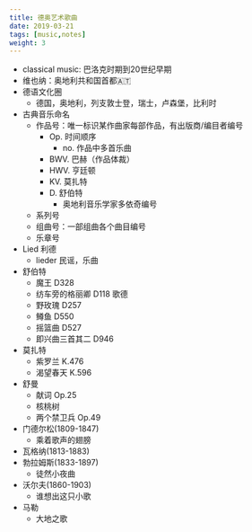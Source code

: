 ```yaml
---
title: 德奥艺术歌曲
date: 2019-03-21
tags: [music,notes]
weight: 3
---
```


* classical music: 巴洛克时期到20世纪早期
* 维也纳：奥地利共和国首都🇦🇹
* 德语文化圈
  * 德国，奥地利，列支敦士登，瑞士，卢森堡，比利时
* 古典音乐命名
  * 作品号：唯一标识某作曲家每部作品，有出版商/编目者编号
    * Op. 时间顺序
      * no. 作品中多首乐曲
    * BWV. 巴赫（作品体裁）
    * HWV. 亨廷顿
    * KV. 莫扎特
    * D. 舒伯特
      * 奥地利音乐学家多依奇编号
  * 系列号
  * 组曲号：一部组曲各个曲目编号
  * 乐章号
* Lied 利德
  * lieder 民谣，乐曲
* 舒伯特
  * 魔王 D328
  * 纺车旁的格丽卿 D118 歌德
  * 野玫瑰 D257
  * 鳟鱼 D550
  * 摇篮曲 D527
  * 即兴曲三首其二 D946
* 莫扎特
  * 紫罗兰 K.476
  * 渴望春天 K.596
* 舒曼
  * 献词 Op.25
  * 核桃树
  * 两个禁卫兵 Op.49
* 门德尔松(1809-1847)
  * 乘着歌声的翅膀
* 瓦格纳(1813-1883)
* 勃拉姆斯(1833-1897)
  * 徒然小夜曲
* 沃尔夫(1860-1903)
  * 谁想出这只小歌
* 马勒
  * 大地之歌